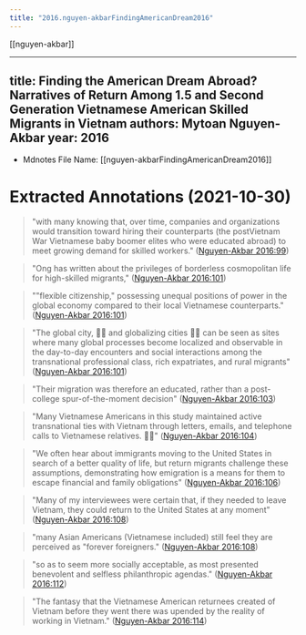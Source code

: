 ```yaml
---
title: "2016.nguyen-akbarFindingAmericanDream2016"
---
```

[[nguyen-akbar]]

---
title: Finding the American Dream Abroad? Narratives of Return Among 1.5 and Second Generation Vietnamese American Skilled Migrants in Vietnam
authors: Mytoan Nguyen-Akbar
year: 2016
---


* Mdnotes File Name: [[nguyen-akbarFindingAmericanDream2016]]

# Extracted Annotations (2021-10-30)

> "with many knowing that, over time, companies and organizations would transition toward hiring their counterparts (the postVietnam War Vietnamese baby boomer elites who were educated abroad) to meet growing demand for skilled workers." ([Nguyen-Akbar 2016:99](zotero://open-pdf/library/items/UKXYU8W5?page=4))

> "Ong has written about the privileges of borderless cosmopolitan life for high-skilled migrants," ([Nguyen-Akbar 2016:101](zotero://open-pdf/library/items/UKXYU8W5?page=6))

> ""flexible citizenship," possessing unequal positions of power in the global economy compared to their local Vietnamese counterparts." ([Nguyen-Akbar 2016:101](zotero://open-pdf/library/items/UKXYU8W5?page=6))

> "The global city,  and globalizing cities  can be seen as sites where many global processes become localized and observable in the day-to-day encounters and social interactions among the transnational professional class, rich expatriates, and rural migrants" ([Nguyen-Akbar 2016:101](zotero://open-pdf/library/items/UKXYU8W5?page=6))

> "Their migration was therefore an educated, rather than a post-college spur-of-the-moment decision" ([Nguyen-Akbar 2016:103](zotero://open-pdf/library/items/UKXYU8W5?page=8))

> "Many Vietnamese Americans in this study maintained active transnational ties with Vietnam through letters, emails, and telephone calls to Vietnamese relatives. " ([Nguyen-Akbar 2016:104](zotero://open-pdf/library/items/UKXYU8W5?page=9))

> "We often hear about immigrants moving to the United States in search of a better quality of life, but return migrants challenge these assumptions, demonstrating how emigration is a means for them to escape financial and family obligations" ([Nguyen-Akbar 2016:106](zotero://open-pdf/library/items/UKXYU8W5?page=11))

> "Many of my interviewees were certain that, if they needed to leave Vietnam, they could return to the United States at any moment" ([Nguyen-Akbar 2016:108](zotero://open-pdf/library/items/UKXYU8W5?page=13))

> "many Asian Americans (Vietnamese included) still feel they are perceived as "forever foreigners." ([Nguyen-Akbar 2016:108](zotero://open-pdf/library/items/UKXYU8W5?page=13))

> "so as to seem more socially acceptable, as most presented benevolent and selfless philanthropic agendas." ([Nguyen-Akbar 2016:112](zotero://open-pdf/library/items/UKXYU8W5?page=17))

> "The fantasy that the Vietnamese American returnees created of Vietnam before they went there was upended by the reality of working in Vietnam." ([Nguyen-Akbar 2016:114](zotero://open-pdf/library/items/UKXYU8W5?page=19))

